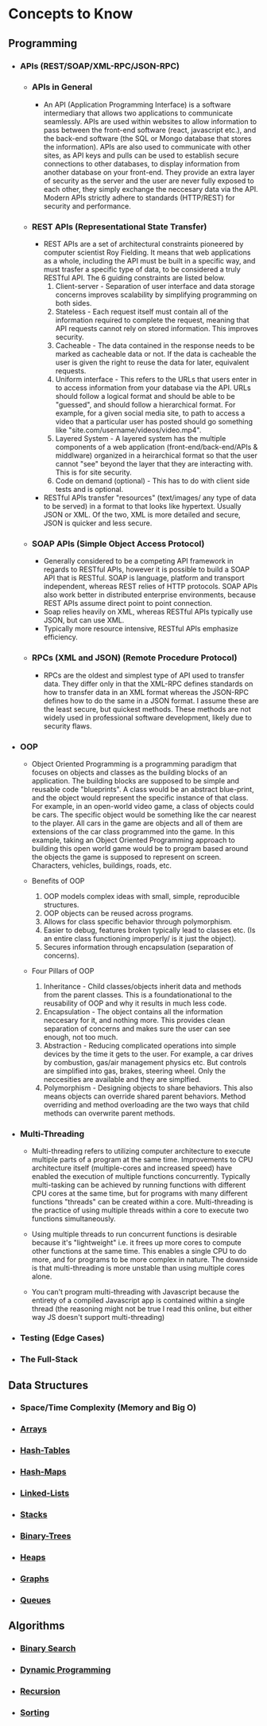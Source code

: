 # Concepts to Know

## Programming
- ### APIs (REST/SOAP/XML-RPC/JSON-RPC)
    - ### APIs in General
        - An API (Application Programming Interface) is a software intermediary that allows two applications to communicate seamlessly. APIs are used within websites to allow information to pass between the front-end software (react, javascript etc.), and the back-end software (the SQL or Mongo database that stores the information). APIs are also used to communicate with other sites, as API keys and pulls can be used to establish secure connections to other databases, to display information from another database on your front-end. They provide an extra layer of security as the server and the user are never fully exposed to each other, they simply exchange the neccesary data via the API. Modern APIs strictly adhere to standards (HTTP/REST) for security and performance.
    
    - ### REST APIs (Representational State Transfer)
        - REST APIs are a set of architectural constraints pioneered by computer scientist Roy Fielding. It means that web applications as a whole, including the API must be built in a specific way, and must trasfer a specific type of data, to be considered a truly RESTful API. The 6 guiding constraints are listed below.
            1. Client-server - Separation of user interface and data storage concerns improves scalability by simplifying programming on both sides.
            2. Stateless - Each request itself must contain all of the information required to complete the request, meaning that API requests cannot rely on stored information. This improves security.
            3. Cacheable - The data contained in the response needs to be marked as cacheable data or not. If the data is cacheable the user is given the right to reuse the data for later, equivalent requests.
            4. Uniform interface - This refers to the URLs that users enter in to access information from your database via the API. URLs should follow a logical format and should be able to be "guessed", and should follow a hierarchical format. For example, for a given social media site, to path to access a video that a particular user has posted should go something like "site.com/username/videos/video.mp4".
            5. Layered System - A layered system has the multiple components of a web application (front-end/back-end/APIs & middlware) organized in a heirarchical format so that the user cannot "see" beyond the layer that they are interacting with. This is for site security.
            6. Code on demand (optional) - This has to do with client side tests and is optional.
        - RESTful APIs transfer "resources" (text/images/ any type of data to be served) in a format to that looks like hypertext. Usually JSON or XML. Of the two, XML is more detailed and secure, JSON is quicker and less secure.

    - ### SOAP APIs (Simple Object Access Protocol)
        - Generally considered to be a competing API framework in regards to RESTful APIs, however it is possible to build a SOAP API that is RESTful. SOAP is language, platform and transport independent, whereas REST relies of HTTP protocols. SOAP APIs also work better in distributed enterprise environments, because REST APIs assume direct point to point connection.
        - Soap relies heavily on XML, whereas RESTful APIs typically use JSON, but can use XML.
        - Typically more resource intensive, RESTful APIs emphasize efficiency. 

    - ### RPCs (XML and JSON) (Remote Procedure Protocol)
        - RPCs are the oldest and simplest type of API used to transfer data. They differ only in that the XML-RPC defines standards on how to transfer data in an XML format whereas the JSON-RPC defines how to do the same in a JSON format. I assume these are the least secure, but quickest methods. These methods are not widely used in professional software development, likely due to security flaws.

- ### OOP
    - Object Oriented Programming is a programming paradigm that focuses on objects and classes as the building blocks of an application. The building blocks are supposed to be simple and reusable code "blueprints". A class would be an abstract blue-print, and the object would represent the specific instance of that class. For example, in an open-world video game, a class of objects could be cars. The specific object would be something like the car nearest to the player. All cars in the game are objects and all of them are extensions of the car class programmed into the game. In this example, taking an Object Oriented Programming approach to building this open world game would be to program based around the objects the game is supposed to represent on screen. Characters, vehicles, buildings, roads, etc. 

    - Benefits of OOP
        1. OOP models complex ideas with small, simple, reproducible structures.
        2. OOP objects can be reused across programs.
        3. Allows for class specific behavior through polymorphism.
        4. Easier to debug, features broken typically lead to classes etc. (Is an entire class functioning improperly/ is it just the object).
        5. Secures information through encapsulation (separation of concerns).

    - Four Pillars of OOP
        1. Inheritance - Child classes/objects inherit data and methods from the parent classes. This is a foundationational to the reusability of OOP and why it results in much less code.
        2. Encapsulation - The object contains all the information neccesary for it, and nothing more. This provides clean separation of concerns and makes sure the user can see enough, not too much.
        3. Abstraction - Reducing complicated operations into simple devices by the time it gets to the user. For example, a car drives by combustion, gas/air management physics etc. But controls are simplified into gas, brakes, steering wheel. Only the neccesities are available and they are simplfied.
        4. Polymorphism - Designing objects to share behaviors. This also means objects can override shared parent behaviors. Method overriding and method overloading are the two ways that child methods can overwrite parent methods.

- ### Multi-Threading
    - Multi-threading refers to utilizing computer architecture to execute multiple parts of a program at the same time. Improvements to CPU architecture itself (multiple-cores and increased speed) have enabled the execution of multiple functions concurrently. Typically multi-tasking can be achieved by running functions with different CPU cores at the same time, but for programs with many different functions "threads" can be created within a core. Multi-threading is the practice of using multiple threads within a core to execute two functions simultaneously.

    - Using multiple threads to run concurrent functions is desirable because it's "lightweight" i.e. it frees up more cores to compute other functions at the same time. This enables a single CPU to do more, and for programs to be more complex in nature. The downside is that multi-threading is more unstable than using multiple cores alone.

    - You can't program multi-threading with Javascript because the entirety of a compiled Javascript app is contained within a single thread (the reasoning might not be true I read this online, but either way JS doesn't support multi-threading)

- ### Testing (Edge Cases)
- ### The Full-Stack

## Data Structures
- ### Space/Time Complexity (Memory and Big O)
- ### [Arrays](../02-Data-Structures/Arrays/Arrays.md)
- ### [Hash-Tables](../02-Data-Structures/Hash-Tables/Hash-Tables.md)
- ### [Hash-Maps](../02-Data-Structures/Hash-Maps/Hash-Maps.md)
- ### [Linked-Lists](../02-Data-Structures/Linked-Lists/Linked-Lists.md)
- ### [Stacks](../02-Data-Structures/Stacks/Stacks.md)
- ### [Binary-Trees](../02-Data-Structures/Binary-Trees/Binary-Trees.md)
- ### [Heaps](../02-Data-Structures/Heaps/Heaps.md)
- ### [Graphs](../02-Data-Structures/Graphs/Graphs.md)
- ### [Queues](../02-Data-Structures/Queues/Queues.md)

## Algorithms
- ### [Binary Search](../03-Algorithms/Binary-Search/Binary-Search.md)
- ### [Dynamic Programming](../03-Algorithms/Dynamic-Programming/Dynamic-Programming.md)
- ### [Recursion](../03-Algorithms/Recursion/Recursion.md)
- ### [Sorting](../03-Algorithms/Sorting/Sorting.md)